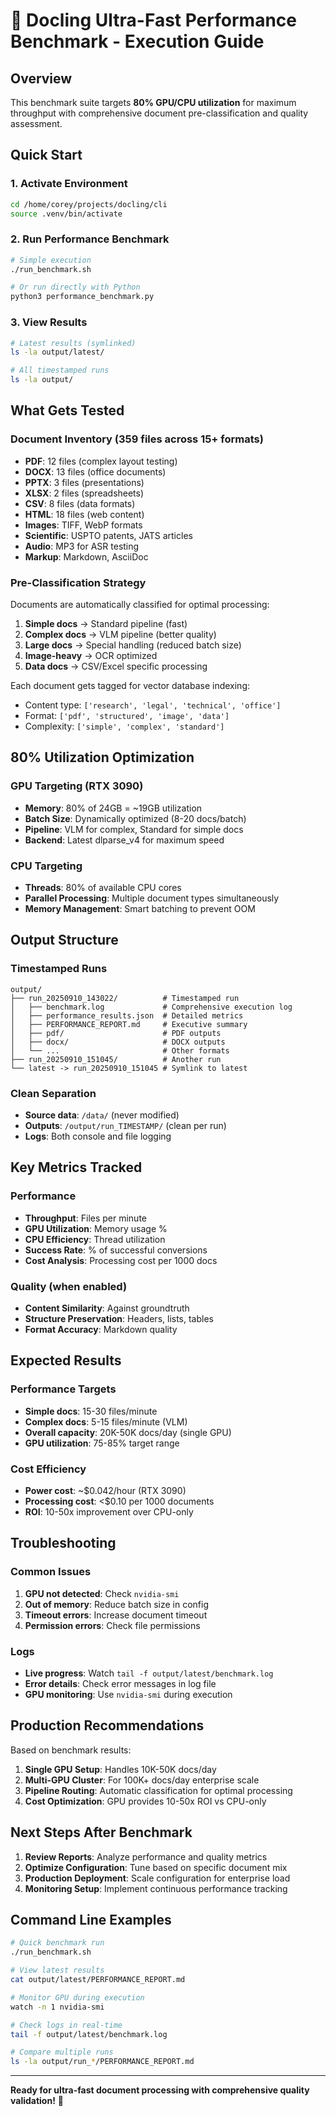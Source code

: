 # 🚀 Docling Ultra-Fast Performance Benchmark - Execution Guide

## Overview
This benchmark suite targets **80% GPU/CPU utilization** for maximum throughput with comprehensive document pre-classification and quality assessment.

## Quick Start

### 1. Activate Environment
```bash
cd /home/corey/projects/docling/cli
source .venv/bin/activate
```

### 2. Run Performance Benchmark
```bash
# Simple execution
./run_benchmark.sh

# Or run directly with Python
python3 performance_benchmark.py
```

### 3. View Results
```bash
# Latest results (symlinked)
ls -la output/latest/

# All timestamped runs
ls -la output/
```

## What Gets Tested

### Document Inventory (359 files across 15+ formats)
- **PDF**: 12 files (complex layout testing)
- **DOCX**: 13 files (office documents)
- **PPTX**: 3 files (presentations)
- **XLSX**: 2 files (spreadsheets)
- **CSV**: 8 files (data formats)
- **HTML**: 18 files (web content)
- **Images**: TIFF, WebP formats
- **Scientific**: USPTO patents, JATS articles
- **Audio**: MP3 for ASR testing
- **Markup**: Markdown, AsciiDoc

### Pre-Classification Strategy
Documents are automatically classified for optimal processing:

1. **Simple docs** → Standard pipeline (fast)
2. **Complex docs** → VLM pipeline (better quality)
3. **Large docs** → Special handling (reduced batch size)
4. **Image-heavy** → OCR optimized
5. **Data docs** → CSV/Excel specific processing

Each document gets tagged for vector database indexing:
- Content type: `['research', 'legal', 'technical', 'office']`
- Format: `['pdf', 'structured', 'image', 'data']`
- Complexity: `['simple', 'complex', 'standard']`

## 80% Utilization Optimization

### GPU Targeting (RTX 3090)
- **Memory**: 80% of 24GB = ~19GB utilization
- **Batch Size**: Dynamically optimized (8-20 docs/batch)
- **Pipeline**: VLM for complex, Standard for simple docs
- **Backend**: Latest dlparse_v4 for maximum speed

### CPU Targeting
- **Threads**: 80% of available CPU cores
- **Parallel Processing**: Multiple document types simultaneously
- **Memory Management**: Smart batching to prevent OOM

## Output Structure

### Timestamped Runs
```
output/
├── run_20250910_143022/          # Timestamped run
│   ├── benchmark.log             # Comprehensive execution log
│   ├── performance_results.json  # Detailed metrics
│   ├── PERFORMANCE_REPORT.md     # Executive summary
│   ├── pdf/                      # PDF outputs
│   ├── docx/                     # DOCX outputs
│   └── ...                       # Other formats
├── run_20250910_151045/          # Another run
└── latest -> run_20250910_151045 # Symlink to latest
```

### Clean Separation
- **Source data**: `/data/` (never modified)
- **Outputs**: `/output/run_TIMESTAMP/` (clean per run)
- **Logs**: Both console and file logging

## Key Metrics Tracked

### Performance
- **Throughput**: Files per minute
- **GPU Utilization**: Memory usage %
- **CPU Efficiency**: Thread utilization
- **Success Rate**: % of successful conversions
- **Cost Analysis**: Processing cost per 1000 docs

### Quality (when enabled)
- **Content Similarity**: Against groundtruth
- **Structure Preservation**: Headers, lists, tables
- **Format Accuracy**: Markdown quality

## Expected Results

### Performance Targets
- **Simple docs**: 15-30 files/minute
- **Complex docs**: 5-15 files/minute (VLM)
- **Overall capacity**: 20K-50K docs/day (single GPU)
- **GPU utilization**: 75-85% target range

### Cost Efficiency
- **Power cost**: ~$0.042/hour (RTX 3090)
- **Processing cost**: <$0.10 per 1000 documents
- **ROI**: 10-50x improvement over CPU-only

## Troubleshooting

### Common Issues
1. **GPU not detected**: Check `nvidia-smi`
2. **Out of memory**: Reduce batch size in config
3. **Timeout errors**: Increase document timeout
4. **Permission errors**: Check file permissions

### Logs
- **Live progress**: Watch `tail -f output/latest/benchmark.log`
- **Error details**: Check error messages in log file
- **GPU monitoring**: Use `nvidia-smi` during execution

## Production Recommendations

Based on benchmark results:

1. **Single GPU Setup**: Handles 10K-50K docs/day
2. **Multi-GPU Cluster**: For 100K+ docs/day enterprise scale
3. **Pipeline Routing**: Automatic classification for optimal processing
4. **Cost Optimization**: GPU provides 10-50x ROI vs CPU-only

## Next Steps After Benchmark

1. **Review Reports**: Analyze performance and quality metrics
2. **Optimize Configuration**: Tune based on specific document mix
3. **Production Deployment**: Scale configuration for enterprise load
4. **Monitoring Setup**: Implement continuous performance tracking

## Command Line Examples

```bash
# Quick benchmark run
./run_benchmark.sh

# View latest results
cat output/latest/PERFORMANCE_REPORT.md

# Monitor GPU during execution
watch -n 1 nvidia-smi

# Check logs in real-time
tail -f output/latest/benchmark.log

# Compare multiple runs
ls -la output/run_*/PERFORMANCE_REPORT.md
```

---

**Ready for ultra-fast document processing with comprehensive quality validation!** 🚀